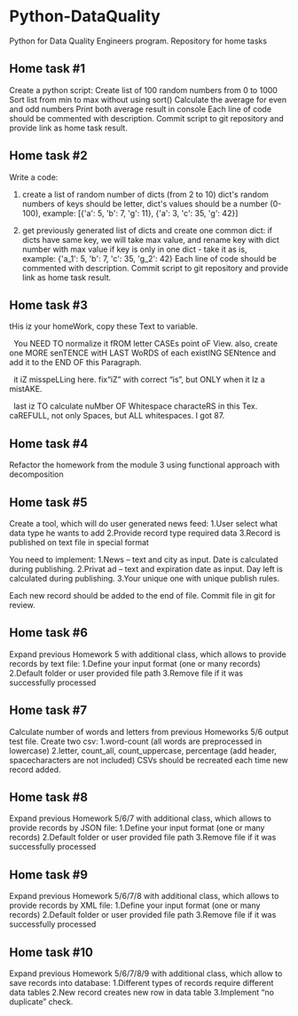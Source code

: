 # Python-DataQuality
Python for Data Quality Engineers program. Repository for home tasks


## Home task #1
Create a python script:
    Create list of 100 random numbers from 0 to 1000
    Sort list from min to max without using sort()
    Calculate the average for even and odd numbers
    Print both average result in console
    Each line of code should be commented with description.
Commit script to git repository and provide link as home task result.


## Home task #2
Write a code:

1. create a list of random number of dicts (from 2 to 10)
dict's random numbers of keys should be letter,
dict's values should be a number (0-100),
example: [{'a': 5, 'b': 7, 'g': 11}, {'a': 3, 'c': 35, 'g': 42}]

2. get previously generated list of dicts and create one common dict:
if dicts have same key, we will take max value, and rename key with dict number with max value
if key is only in one dict - take it as is,
example: {'a_1': 5, 'b': 7, 'c': 35, 'g_2': 42}
Each line of code should be commented with description.
Commit script to git repository and provide link as home task result.


## Home task #3
tHis iz your homeWork, copy these Text to variable.



  You NEED TO normalize it fROM letter CASEs point oF View. also, create one MORE senTENCE witH LAST WoRDS of each existING SENtence and add it to the END OF this Paragraph.



  it iZ misspeLLing here. fix“iZ” with correct “is”, but ONLY when it Iz a mistAKE.



  last iz TO calculate nuMber OF Whitespace characteRS in this Tex. caREFULL, not only Spaces, but ALL whitespaces. I got 87.


## Home task #4
Refactor the homework from the module 3 using functional approach with decomposition


## Home task #5
Create a tool, which will do user generated news feed:
1.User select what data type he wants to add
2.Provide record type required data
3.Record is published on text file in special format

You need to implement:
1.News – text and city as input. Date is calculated during publishing.
2.Privat ad – text and expiration date as input. Day left is calculated during publishing.
3.Your unique one with unique publish rules.

Each new record should be added to the end of file. Commit file in git for review.


## Home task #6
Expand previous Homework 5 with additional class, which allows to provide records by text file:
1.Define your input format (one or many records)
2.Default folder or user provided file path
3.Remove file if it was successfully processed


## Home task #7
Calculate number of words and letters from previous Homeworks 5/6 output test file.
Create two csv:
1.word-count (all words are preprocessed in lowercase)
2.letter, count_all, count_uppercase, percentage (add header, spacecharacters are not included)
CSVs should be recreated each time new record added.


## Home task #8
Expand previous Homework 5/6/7 with additional class, which allows to provide records by JSON file:
1.Define your input format (one or many records)
2.Default folder or user provided file path
3.Remove file if it was successfully processed


## Home task #9
Expand previous Homework 5/6/7/8 with additional class, which allows to provide records by XML file:
1.Define your input format (one or many records)
2.Default folder or user provided file path
3.Remove file if it was successfully processed


## Home task #10
Expand previous Homework 5/6/7/8/9 with additional class, which allow to save records into database:
1.Different types of records require different data tables
2.New record creates new row in data table
3.Implement “no duplicate” check.





